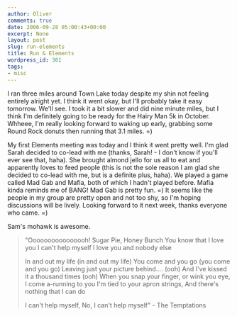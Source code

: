 ```yaml
---
author: Oliver
comments: true
date: 2006-09-28 05:00:43+00:00
excerpt: None
layout: post
slug: run-elements
title: Run & Elements
wordpress_id: 361
tags:
- misc
---
```


I ran three miles around Town Lake today despite my shin not feeling entirely alright yet.  I think it went okay, but I'll probably take it easy tomorrow.  We'll see.  I took it a bit slower and did nine minute miles, but I think I'm definitely going to be ready for the Hairy Man 5k in October.  Whheee, I'm really looking forward to waking up early, grabbing some Round Rock donuts then running that 3.1 miles. =)

My first Elements meeting was today and I think it went pretty well.  I'm glad Sarah decided to co-lead with me (thanks, Sarah! - I don't know if you'll ever see that, haha).  She brought almond jello for us all to eat and apparently loves to feed people (this is not the sole reason I am glad she decided to co-lead with me, but is a definite plus, haha).  We played a game called Mad Gab and Mafia, both of which I hadn't played before.  Mafia kinda reminds me of BANG!  Mad Gab is pretty fun. =)  It seems like the people in my group are pretty open and not too shy, so I'm hoping discussions will be lively.  Looking forward to it next week, thanks everyone who came. =)

Sam's mohawk is awesome.

<blockquote class="lyrics">"Oooooooooooooooh!
Sugar Pie, Honey Bunch
You know that I love you
I can't help myself
I love you and nobody else

In and out my life (in and out my life)
You come and you go (you come and you go)
Leaving just your picture behind.... (ooh)
And I've kissed it a thousand times (ooh)
When you snap your finger, or wink you eye,
I come a-running to you
I'm tied to your apron strings,
And there's nothing that I can do

I can't help myself,
No, I can't help myself" - The Temptations</blockquote>